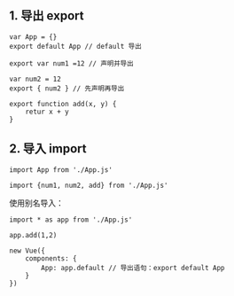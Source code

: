 ## 1. 导出 export

```
var App = {}
export default App // default 导出

export var num1 =12 // 声明并导出

var num2 = 12
export { num2 } // 先声明再导出

export function add(x, y) {
    retur x + y
}
```

## 2. 导入 import

```
import App from './App.js'

import {num1, num2, add} from './App.js'
```

使用别名导入：

```
import * as app from './App.js'

app.add(1,2)

new Vue({
    components: {
        App: app.default // 导出语句：export default App
    }
})
```
